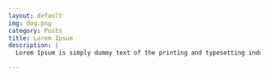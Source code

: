 ```yaml
---
layout: default
img: dog.png
category: Posts
title: Lorem Ipsum
description: |
  Lorem Ipsum is simply dummy text of the printing and typesetting industry. Lorem Ipsum has been the industry's standard dummy text ever since the 1500s, when an unknown printer took a galley of type and scrambled it to make a type specimen book.

---
```

